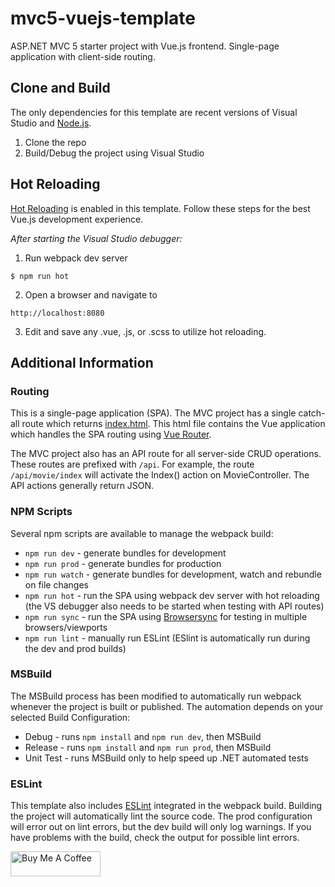 # mvc5-vuejs-template
ASP.NET MVC 5 starter project with Vue.js frontend. Single-page application with client-side routing.

## Clone and Build

The only dependencies for this template are recent versions of Visual Studio and [Node.js](https://nodejs.org/en/).

1. Clone the repo
2. Build/Debug the project using Visual Studio

## Hot Reloading

[Hot Reloading](https://vue-loader.vuejs.org/guide/hot-reload.html) is enabled in this template. Follow these steps for the best Vue.js development experience.

*After starting the Visual Studio debugger:*

1. Run webpack dev server

```
$ npm run hot
```

2. Open a browser and navigate to

```
http://localhost:8080
```

3. Edit and save any .vue, .js, or .scss to utilize hot reloading.

## Additional Information

### Routing

This is a single-page application (SPA). The MVC project has a single catch-all route which returns [index.html](src/index.html). This html file contains the Vue application which handles the SPA routing using [Vue Router](src/js/router.js).

The MVC project also has an API route for all server-side CRUD operations. These routes are prefixed with `/api`. For example, the route `/api/movie/index` will activate the Index() action on MovieController. The API actions generally return JSON.

### NPM Scripts

Several npm scripts are available to manage the webpack build:

* `npm run dev` - generate bundles for development
* `npm run prod` - generate bundles for production
* `npm run watch` - generate bundles for development, watch and rebundle on file changes
* `npm run hot` - run the SPA using webpack dev server with hot reloading (the VS debugger also needs to be started when testing with API routes)
* `npm run sync` - run the SPA using [Browsersync](https://browsersync.io/) for testing in multiple browsers/viewports
* `npm run lint` - manually run ESLint (ESlint is automatically run during the dev and prod builds)

### MSBuild

The MSBuild process has been modified to automatically run webpack whenever the project is built or published. The automation depends on your selected Build Configuration:

* Debug - runs `npm install` and `npm run dev`, then MSBuild
* Release - runs `npm install` and `npm run prod`, then MSBuild
* Unit Test - runs MSBuild only to help speed up .NET automated tests


### ESLint

This template also includes [ESLint](https://eslint.org/) integrated in the webpack build. Building the project will automatically lint the source code. The prod configuration will error out on lint errors, but the dev build will only log warnings. If you have problems with the build, check the output for possible lint errors.

<a href="https://www.buymeacoffee.com/akmolina28" target="_blank"><img src="https://cdn.buymeacoffee.com/buttons/v2/default-yellow.png" alt="Buy Me A Coffee" style="height: 40px !important;width: 144px !important;" ></a>
